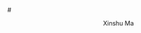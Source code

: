 #<center> Xinshu Ma </center>
<div style = 'display: none'>
 <center>
 <img src="xinshu.jpeg"  width=20% height=20% />
 </center>
<\div>
### Biography
-----
Welcome! My name is Xinshu and I am a master student major in Cyberspace Security at [Nanjing University of Aeronautics and Astronautics](https://www.nuaa.edu.cn/) (NUAA), supervised by Prof. [Zhe Liu](https://scholar.google.com/citations?user=Em0jNiUAAAAJ&hl=en). Before that, I received my B.Eng degree from [Department of Computer Science and Technology](https://cs.nuaa.edu.cn/) in NUAA in 2017. 

My research interests lie in the security problems in IoT and blockchain. I've been working on how to apply recent techniques in blockchain to cope with the security problems in IoT. I have also done some works about secure outsourcing scheme and maximizing the lifetime of WSNs.


### Publications & Research
------
- Blockchain-enabled Privacy-preserving Internet of Vehicles with QoS guarantee  
**Xinshu Ma**, Chunpeng Ge and Zhe Liu.  
*IEEE Transactions on Dependable and Secure Computing (**TDSC**) 2020. (Submitted)*

- [A Semi-autonomous Distributed Blockchain-based Framework for UAVs System](https://www.sciencedirect.com/science/article/pii/S1383762120300229) 
Chunpeng Ge, **Xinshu Ma** and Zhe Liu.  
*Journal of Systems Architecture (**JSA**), 2020.*

- [Blockchain-enabled Privacy-preserving Internet of Vehicles: Decentralized and Reputation-based Network Architecture](https://link.springer.com/chapter/10.1007/978-3-030-36938-5_20)  
**Xinshu Ma**, Chunpeng Ge and Zhe Liu.  
*International Conference on Network and System Security (**NSS**), 2019. <font color=red>Best Paper Award</font>*    

- [Exact Algorithms for Maximizing Lifetime of WSNs Using Integer Linear Programming](\Exact Algorithms for Maximizing Lifetime of WSNs using Integer Linear Programming.pdf)  
**Xinshu Ma**, Xiaojun Zhu and Bing Chen.  
*Wireless Communications and Networking Conference (**WCNC**), 2017.*

- [An efficient and secure ridge regression outsourcing scheme in wearable devices](\An efficient and secure ridge regression outsourcing scheme in wearable devices.pdf)   
**Xinshu Ma**, Youwen Zhu and Xingxin Li.  
*Computers & Electrical Engineering (**CEE**), 2017.*



### Experience
---
- Jan. - May. 2019  
Singapore University of Technology and Design (SUTD), Singapore  
Research Intern  
Topic:  [Security analysis of StrongChain](\OptimalSelfishMiningPolicyReport.pdf) (<font size=2>click to view the report</font>)  
Advisor: Prof. [Pawel Szalachowski](https://pszal.github.io/)

- Oct. 2016 - Oct. 2017  
Network and Information Security Laboratory, NUAA, China  
Undergraduate Research Assistant  
Topic:  An efficient and secure ridge regression outsourcing scheme.   
Advisor: Prof. [Youwen Zhu](http://zhuyw.cn/en.htm)

- Oct. 2015 - Oct. 2016  
Institute of Grid and Cloud Computing, NUAA, China  
Undergraduate Research Assistant  
Topic:  Maximizing lifetime of WSNs using integer linear programming  
Advisor: Prof. [Xiaojun Zhu](http://www.xzhu.info/)

### Honors & Awards
---
-  First Class Scholarship for Graduate Students of NUAA <font color=red size=2>(CNY 10,000/year)</font>, 2017-2019
-  Second Prize of Information Security and Countermeasures Contest, Dec. 2017
-  **First Class Freshman Scholarship of NUAA** <font color=red size=2>(CNY 20,000, **1/190**)</font>, Oct. 2017
-  **Third Prize of the Ministry of Industry and Information Technology Innovation Scholarship** <font color=red size=2>(CNY 10,000)</font> Mar. 2017
- National Inspirational Scholarship <font color=red size=2>(CNY 5,000)</font>, Nov. 2016
-  **National Scholarship** <font color=red size=2>(CNY 8,000, **3/310**)</font>, Nov. 2015
-  First Class Scholarship of NUAA, 2015-2017
-  Third Class Scholarship of NUAA, Nov. 2014



###Contact me
----
Email: xinshuma@nuaa.edu.cn   
Please feel free to download my [CV](\XinshuCV.pdf).